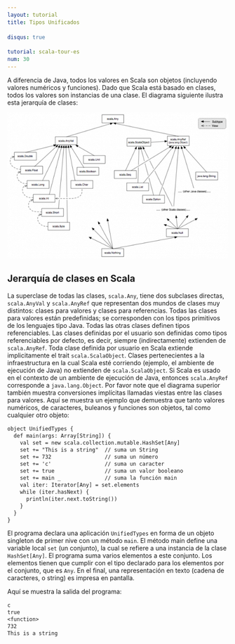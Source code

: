 ```yaml
---
layout: tutorial
title: Tipos Unificados

disqus: true

tutorial: scala-tour-es
num: 30
---
```


A diferencia de Java, todos los valores en Scala son objetos (incluyendo valores numéricos y funciones). Dado que Scala está basado en clases, todos los valores son instancias de una clase. El diagrama siguiente ilustra esta jerarquía de clases:

![Jerarquía de Tipos de Scala](/resources/images/classhierarchy.img_assist_custom.png)

## Jerarquía de clases en Scala ##

La superclase de todas las clases, `scala.Any`, tiene dos subclases directas, `scala.AnyVal` y `scala.AnyRef` que representan dos mundos de clases muy distintos: clases para valores y clases para referencias. Todas las clases para valores están predefinidas; se corresponden con los tipos primitivos de los lenguajes tipo Java. Todas las otras clases definen tipos referenciables. Las clases definidas por el usuario son definidas como tipos referenciables por defecto, es decir, siempre (indirectamente) extienden de `scala.AnyRef`. Toda clase definida por usuario en Scala extiende implicitamente el trait `scala.ScalaObject`. Clases pertenecientes a la infraestructura en la cual Scala esté corriendo (ejemplo, el ambiente de ejecución de Java) no extienden de `scala.ScalaObject`. Si Scala es usado en el contexto de un ambiente de ejecución de Java, entonces `scala.AnyRef` corresponde a `java.lang.Object`.
Por favor note que el diagrama superior también muestra conversiones implícitas llamadas viestas entre las clases para valores.
Aquí se muestra un ejemplo que demuestra que tanto valores numéricos, de caracteres, buleanos y funciones son objetos, tal como cualquier otro objeto:

    object UnifiedTypes {
      def main(args: Array[String]) {
        val set = new scala.collection.mutable.HashSet[Any]
        set += "This is a string"  // suma un String
        set += 732                 // suma un número
        set += 'c'                 // suma un caracter
        set += true                // suma un valor booleano
        set += main _              // suma la función main
        val iter: Iterator[Any] = set.elements
        while (iter.hasNext) {
          println(iter.next.toString())
        }
      }
    }

El programa declara una aplicación `UnifiedTypes` en forma de un objeto singleton de primer nive con un método `main`. El método main define una variable local `set` (un conjunto), la cual se refiere a una instancia de la clase `HashSet[Any]`. El programa suma varios elementos a este conjunto. Los elementos tienen que cumplir con el tipo declarado para los elementos por el conjunto, que es `Any`. En el final, una representación en texto (cadena de caracteres, o string) es impresa en pantalla.

Aquí se muestra la salida del programa:

    c
    true
    <function>
    732
    This is a string
